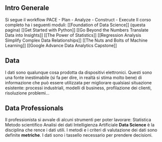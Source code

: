 ## Intro Generale
Si segue il workflow PACE
	- Plan
	- Analyze
	- Construct
	- Execute
Il corso completo ha i seguenti moduli:
	[[Foundation of Data Science]] (questa pagina)
	[[Get Started with Python]]
	[[Go Beyond the Numbers Translate Data into Insights]]
	[[The Power of Statistics]]
	[[Regression Analysis Simplify Complex Data Relationships]]
	[[The Nuts and Bolts of Machine Learning]]
	[[Google Advance Data Analytics Capstone]]
## Data
I dati sono qualunque cosa prodotta da dispositivi elettronici. Questi sono una fonte inestimabile (si fa per dire, in realtà si stima molto bene) di informazione che può essere utilizzata per migliorare qualsiasi situazione esistente: processi industriali, modelli di business, profilazione dei clienti, risoluzione problemi... 
## Data Professionals
Il professionista si avvale di alcuni strumenti per poter lavorare:
	Statistica
	Metodo scientifico
	Analisi dei dati
	Intelligienza Artificiale
**Data Science** è la disciplina che rence i dati utili. I metodi e i criteri di valutazione dei dati sono definite **metriche**.
I dati sono i tassello necessario per prendere decisioni.
